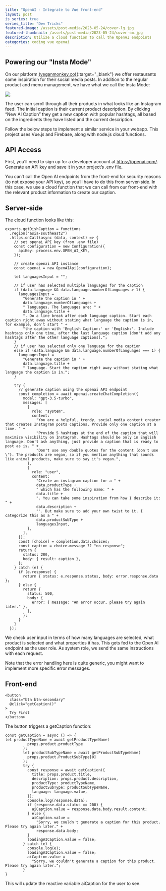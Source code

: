 ```yaml
---
title: "OpenAI - Integrate to Vue front-end"
layout: post
is_series: true
series_title: "Dev Tricks"
featured-image: /assets/post-media/2023-05-24/cover-lg.jpg
featured-thumbnail: /assets/post-media/2023-05-24/cover-sm.jpg
description: Utilize a cloud function to call the OpenAI endpoints
categories: coding vue openai
---
```


## Powering our "Insta Mode"

On our platform [(veganmonkey.co)](https://veganmonkey.co){:target="\_blank"} we offer restaurants some inspiration for their social media posts. In addition to the regular product and menu management, we have what we call the Insta Mode:

<img class="half-image" src="/assets/post-media/2023-05-24/get-caption.gif"/>

The user can scroll through all their products in what looks like an Instagram feed. The initial caption is their current product description. By clicking “New AI Caption” they get a new caption with popular hashtags, all based on the ingredients they have listed and the current description.

Follow the below steps to implement a similar service in your webapp. This project uses Vue.js and Firebase, along with node.js cloud functions.

## API Access

First, you’ll need to sign up for a developer account at https://openai.com/. Generate an API key and save it in your project’s .env file.

You can’t call the Open AI endpoints from the front-end for security reasons (to not expose your API key), so you’ll have to do this from server-side. In this case, we use a cloud function that we can call from our front-end with the relevant product information to create our caption.

## Server-side

The cloud function looks like this:

```
exports.getDishCaption = functions
  .region("asia-southeast2")
  .https.onCall(async (data, context) => {
    // set openai API key (from .env file)
    const configuration = new Configuration({
      apiKey: process.env.OPEN_AI_KEY,
    });

    // create openai API instance
    const openai = new OpenAIApi(configuration);

    let languagesInput = "";

    // if user has selected multiple languages for the caption
    if (data.language && data.language.numberOfLanguages > 1) {
      languagesInput =
        "Generate the caption in " +
        data.language.numberOfLanguages +
        " languages. The languages are: " +
        data.language.title +
        ". Do a line break after each language caption. Start each caption right away without stating what language the caption is in, for example, don't start " +
        "the caption with 'English Caption:' or 'English:'. Include hashtags only one time, after the last language caption (don't add any hashtags after the other language captions).";
    }
    // if user has selected only one language for the caption
    else if (data.language && data.language.numberOfLanguages === 1) {
      languagesInput =
        "Generate the caption in " +
        data.language.title +
        " language. Start the caption right away without stating what language the caption is in.";
    }

    try {
      // generate caption using the openai API endpoint
      const completion = await openai.createChatCompletion({
        model: "gpt-3.5-turbo",
        messages: [
          {
            role: "system",
            content:
              "You are a helpful, trendy, social media content creator that creates Instagram posts captions. Provide only one caption at a time. " +
              "Provide 5 hashtags at the end of the caption that will maximize visibility on Instagram. Hashtags should be only in English language. Don't ask anything, just provide a caption that is ready to post as is. " +
              "Don't use any double quotes for the content (don't use \"). The products are vegan, so if you mention anything that sounds like animal products, make sure to say it's vegan.",
          },
          {
            role: "user",
            content:
              "Create an instagram caption for a " +
              data.productType +
              " which has the following name: " +
              data.title +
              ". You can take some inspiration from how I describe it: " +
              data.description +
              "'. But make sure to add your own twist to it. I categorize this as a " +
              data.productSubType +
              languagesInput,
          },
        ],
      });
      const [choice] = completion.data.choices;
      const caption = choice.message ?? "no response";
      return {
        status: 200,
        body: { result: caption },
      };
    } catch (e) {
      if (e.response) {
        return { status: e.response.status, body: error.response.data };
      } else {
        return {
          status: 500,
          body: {
            error: { message: "An error occur, please try again later." },
          },
        };
      }
    }
  });
```

We check user input in terms of how many languages are selected, what product is selected and what properties it has. This gets fed to the Open AI endpoint as the user role. As system role, we send the same instructions with each request.

Note that the error handling here is quite generic, you might want to implement more specific error messages.

## Front-end

```
<button
  class="btn btn-secondary"
  @click="getCaption()"
>
  Try First
</button>
```

The button triggers a getCaption function:

```
const getCaption = async () => {
let productTypeName = await getProductTypeName(
          props.product.productType
        );
        let productSubTypeName = await getProductSubTypeName(
          props.product.ProductSubType[0]
        );
        try {
          const response = await getCaption({
            title: props.product.title,
            description: props.product.description,
            productType: productTypeName,
            productSubType: productSubTypeName,
            language: language.value,
          });
          console.log(response.data);
          if (response.data.status == 200) {
            aiCaption.value = response.data.body.result.content;
          } else {
            aiCaption.value =
              "Sorry, we couldn't generate a caption for this product. Please try again later." +
              response.data.body;
          }
          loadingAICaption.value = false;
        } catch (e) {
          console.log(e);
          loadingAICaption.value = false;
          aiCaption.value =
            "Sorry, we couldn't generate a caption for this product. Please try again later.";
        }
}
```

This will update the reactive variable aiCaption for the user to see.
